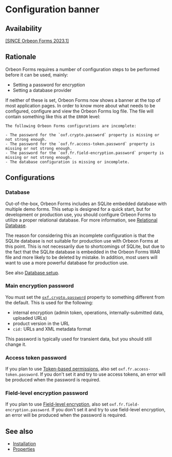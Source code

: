 # Configuration banner

## Availability

[\[SINCE Orbeon Forms 2023.1\]](/release-notes/orbeon-forms-2023.1.md)

## Rationale

Orbeon Forms requires a number of configuration steps to be performed before it can be used, mainly:

- Setting a password for encryption
- Setting a database provider

If neither of these is set, Orbeon Forms now shows a banner at the top of most application pages. In order to know more about what needs to be configured, configure and view the Orbeon Forms log file. The file will contain something like this at the `ERROR` level:

```
The following Orbeon Forms configurations are incomplete:

- The password for the `oxf.crypto.password` property is missing or not strong enough.
- The password for the `oxf.fr.access-token.password` property is missing or not strong enough.
- The password for the `oxf.fr.field-encryption.password` property is missing or not strong enough.
- The database configuration is missing or incomplete.
```

## Configurations

### Database

Out-of-the-box, Orbeon Forms includes an SQLite embedded database with multiple demo forms. This setup is designed for a quick start, but for development or production use, you should configure Orbeon Forms to utilize a proper relational database. For more information, see [Relational Database](/form-runner/persistence/relational-db.md).

The reason for considering this an incomplete configuration is that the SQLite database is not suitable for production use with Orbeon Forms at this point. This is not necessarily due to shortcomings of SQLite, but due to the fact that the SQLite database is embedded in the Orbeon Forms WAR file and more likely to be deleted by mistake. In addition, most users will want to use a more powerful database for production use.

See also [Database setup](/installation/README.md#database-setup).

### Main encryption password

You must set the [`oxf.crypto.password`](/configuration/properties/general.md#oxfcryptopassword) property to something different from the default. This is used for the following:

- internal encryption (admin token, operations, internally-submitted data, uploaded URLs)
- product version in the URL
- `cid:` URLs and XML metadata format

This password is typically used for transient data, but you should still change it.

### Access token password

If you plan to use [Token-based permissions](/form-runner/access-control/tokens.md), also set `oxf.fr.access-token.password`. If you don't set it and try to use access tokens, an error will be produced when the password is required.

### Field-level encryption password

If you plan to use [Field-level encryption](/form-builder/field-level-encryption.md), also set `oxf.fr.field-encryption.password`. If you don't set it and try to use field-level encryption, an error will be produced when the password is required.

## See also

- [Installation](/installation/README.md)
- [Properties](/configuration/properties/README.md)
